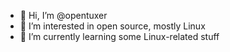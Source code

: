 - 👋 Hi, I’m @opentuxer
- 👀 I’m interested in open source, mostly Linux
- 🌱 I’m currently learning some Linux-related stuff
<!--- - 💞️ I’m looking to collaborate on ...
- 📫 How to reach me ...
- 😄 Pronouns: ...
- ⚡ Fun fact: ... --->

<!---
opentuxer/opentuxer is a ✨ special ✨ repository because its `README.md` (this file) appears on your GitHub profile.
You can click the Preview link to take a look at your changes.
--->
